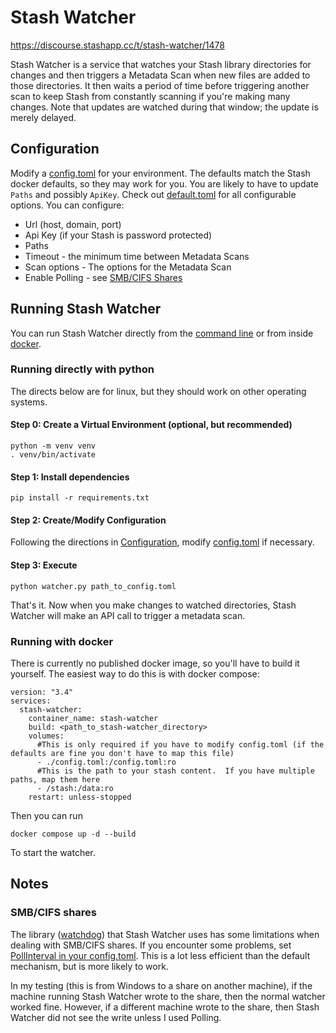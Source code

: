 # Stash Watcher

https://discourse.stashapp.cc/t/stash-watcher/1478

Stash Watcher is a service that watches your Stash library directories for changes and then triggers a Metadata Scan when new files are added to those directories.  It then waits a period of time before triggering another scan to keep Stash from constantly scanning if you're making many changes.  Note that updates are watched during that window; the update is merely delayed.

## Configuration
Modify a [config.toml](config.toml) for your environment.  The defaults match the Stash docker defaults, so they may work for you.  You are likely to have to update `Paths` and possibly `ApiKey`.  Check out [default.toml](default.toml) for all configurable options.  You can configure:
* Url (host, domain, port)
* Api Key (if your Stash is password protected)
* Paths
* Timeout - the minimum time between Metadata Scans
* Scan options - The options for the Metadata Scan
* Enable Polling - see [SMB/CIFS Shares](#smbcifs-shares)

## Running Stash Watcher
You can run Stash Watcher directly from the [command line](#running-directly-with-python) or from inside [docker](#running-with-docker).  

### Running directly with python
The directs below are for linux, but they should work on other operating systems.
#### Step 0: Create a Virtual Environment (optional, but recommended)
```
python -m venv venv
. venv/bin/activate
```
#### Step 1: Install dependencies
```
pip install -r requirements.txt
```
#### Step 2: Create/Modify Configuration
Following the directions in [Configuration](#configuration), modify [config.toml](config.toml) if necessary.

#### Step 3: Execute 
```
python watcher.py path_to_config.toml
```
That's it.  Now when you make changes to watched directories, Stash Watcher will make an API call to trigger a metadata scan.

### Running with docker
There is currently no published docker image, so you'll have to build it yourself.  The easiest way to do this is with docker compose:
```
version: "3.4"
services:
  stash-watcher:
    container_name: stash-watcher
    build: <path_to_stash-watcher_directory>
    volumes:
      #This is only required if you have to modify config.toml (if the defaults are fine you don't have to map this file)
      - ./config.toml:/config.toml:ro
      #This is the path to your stash content.  If you have multiple paths, map them here
      - /stash:/data:ro
    restart: unless-stopped
```

Then you can run
```
docker compose up -d --build
```
To start the watcher.

## Notes
### SMB/CIFS shares
The library ([watchdog](https://pypi.org/project/watchdog/)) that Stash Watcher uses has some limitations when dealing with SMB/CIFS shares.  If you encounter some problems, set [PollInterval in your config.toml](https://github.com/DuctTape42/CommunityScripts/blob/main/scripts/stash-watcher/defaults.toml#L28).  This is a lot less efficient than the default mechanism, but is more likely to work.

In my testing (this is from Windows to a share on another machine), if the machine running Stash Watcher wrote to the share, then the normal watcher worked fine.  However, if a different machine wrote to the share, then Stash Watcher did not see the write unless I used Polling.

